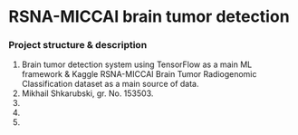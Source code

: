 # RSNA-MICCAI brain tumor detection 

### Project structure & description
1. Brain tumor detection system using TensorFlow as a main ML framework & Kaggle RSNA-MICCAI Brain Tumor Radiogenomic Classification dataset as a main source of data.
2. Mikhail Shkarubski, gr. No. 153503.
3.
4.
5. 
